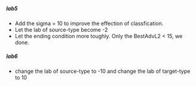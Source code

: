 ##### lab5

- Add the sigma = 10 to improve the effection of classfication.
- Let the lab of source-type become -2
- Let the ending condition more toughly. Only the BestAdvL2 < 15, we done.

##### lab6

- change the lab of source-type to -10 and change the lab of target-type to 10

